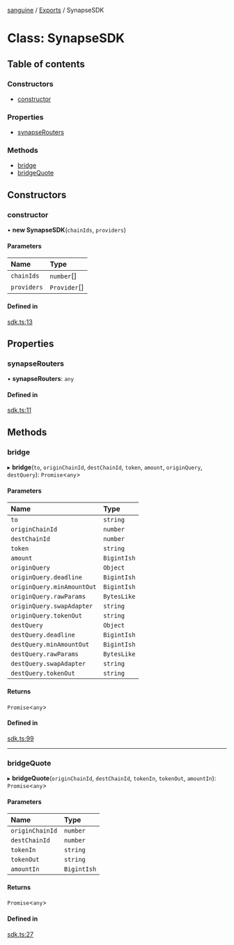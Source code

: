 [sanguine](../README.md) / [Exports](../modules.md) / SynapseSDK

# Class: SynapseSDK

## Table of contents

### Constructors

- [constructor](SynapseSDK.md#constructor)

### Properties

- [synapseRouters](SynapseSDK.md#synapserouters)

### Methods

- [bridge](SynapseSDK.md#bridge)
- [bridgeQuote](SynapseSDK.md#bridgequote)

## Constructors

### constructor

• **new SynapseSDK**(`chainIds`, `providers`)

#### Parameters

| Name | Type |
| :------ | :------ |
| `chainIds` | `number`[] |
| `providers` | `Provider`[] |

#### Defined in

[sdk.ts:13](https://github.com/synapsecns/sanguine/blob/1ae9e956/packages/sdk-router/src/sdk.ts#L13)

## Properties

### synapseRouters

• **synapseRouters**: `any`

#### Defined in

[sdk.ts:11](https://github.com/synapsecns/sanguine/blob/1ae9e956/packages/sdk-router/src/sdk.ts#L11)

## Methods

### bridge

▸ **bridge**(`to`, `originChainId`, `destChainId`, `token`, `amount`, `originQuery`, `destQuery`): `Promise`<`any`\>

#### Parameters

| Name | Type |
| :------ | :------ |
| `to` | `string` |
| `originChainId` | `number` |
| `destChainId` | `number` |
| `token` | `string` |
| `amount` | `BigintIsh` |
| `originQuery` | `Object` |
| `originQuery.deadline` | `BigintIsh` |
| `originQuery.minAmountOut` | `BigintIsh` |
| `originQuery.rawParams` | `BytesLike` |
| `originQuery.swapAdapter` | `string` |
| `originQuery.tokenOut` | `string` |
| `destQuery` | `Object` |
| `destQuery.deadline` | `BigintIsh` |
| `destQuery.minAmountOut` | `BigintIsh` |
| `destQuery.rawParams` | `BytesLike` |
| `destQuery.swapAdapter` | `string` |
| `destQuery.tokenOut` | `string` |

#### Returns

`Promise`<`any`\>

#### Defined in

[sdk.ts:99](https://github.com/synapsecns/sanguine/blob/1ae9e956/packages/sdk-router/src/sdk.ts#L99)

___

### bridgeQuote

▸ **bridgeQuote**(`originChainId`, `destChainId`, `tokenIn`, `tokenOut`, `amountIn`): `Promise`<`any`\>

#### Parameters

| Name | Type |
| :------ | :------ |
| `originChainId` | `number` |
| `destChainId` | `number` |
| `tokenIn` | `string` |
| `tokenOut` | `string` |
| `amountIn` | `BigintIsh` |

#### Returns

`Promise`<`any`\>

#### Defined in

[sdk.ts:27](https://github.com/synapsecns/sanguine/blob/1ae9e956/packages/sdk-router/src/sdk.ts#L27)
